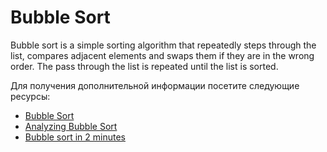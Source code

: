 # Bubble Sort

Bubble sort is a simple sorting algorithm that repeatedly steps through the list, compares adjacent elements and swaps them if they are in the wrong order. The pass through the list is repeated until the list is sorted.

Для получения дополнительной информации посетите следующие ресурсы:

- [Bubble Sort](https://www.youtube.com/watch?v=P00xJgWzz2c&index=1&list=PL89B61F78B552C1AB)
- [Analyzing Bubble Sort](https://www.youtube.com/watch?v=ni_zk257Nqo&index=7&list=PL89B61F78B552C1AB)
- [Bubble sort in 2 minutes](https://youtu.be/xli_FI7CuzA)
